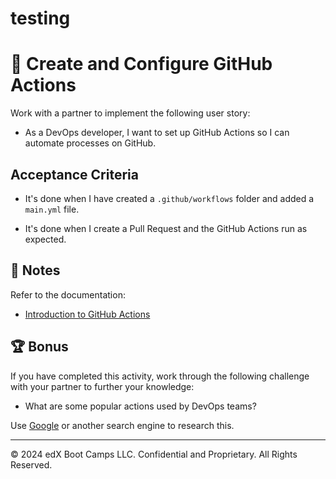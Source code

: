 # testing

# 📖 Create and Configure GitHub Actions

Work with a partner to implement the following user story:

- As a DevOps developer, I want to set up GitHub Actions so I can automate processes on GitHub.

## Acceptance Criteria

- It's done when I have created a `.github/workflows` folder and added a `main.yml` file.

- It's done when I create a Pull Request and the GitHub Actions run as expected.

## 📝 Notes

Refer to the documentation:

- [Introduction to GitHub Actions](https://docs.github.com/en/actions/learn-github-actions/introduction-to-github-actions)

## 🏆 Bonus

If you have completed this activity, work through the following challenge with your partner to further your knowledge:

- What are some popular actions used by DevOps teams?

Use [Google](https://www.google.com) or another search engine to research this.

---

© 2024 edX Boot Camps LLC. Confidential and Proprietary. All Rights Reserved.
